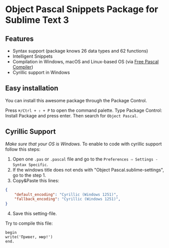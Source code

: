 # Object Pascal Snippets Package for Sublime Text 3

## Features
* Syntax support (package knows 26 data types and 62 functions)
* Intelligent Snippets
* Compilation in Windows, macOS and Linux-based OS (via [Free Pascal Compiler](https://www.freepascal.org))
* Cyrillic support in Windows

## Easy installation

You can install this awesome package through the Package Control.

Press `⌘/Ctrl + ⇧ + P` to open the command palette.
Type Package Control: Install Package and press enter. Then search for `Object Pascal`.

## Cyrillic Support
*Make sure that your OS is Windows.*
To enable to code with cyrillic support follow this steps:
1. Open one `.pas` or `.pascal` file and go to the `Preferences ⇨ Settings - Syntax Specific`.
2. If the windows title does not ends with "Object Pascal.sublime-settings", go to the step 1.
3. Copy&Paste this lines:
```JSON
{
	"default_encoding": "Cyrillic (Windows 1251)",
	"fallback_encoding": "Cyrillic (Windows 1251)",
}
```
4. Save this setting-file.

Try to compile this file:
```
begin
write('Привет, мир!')
end.
```
